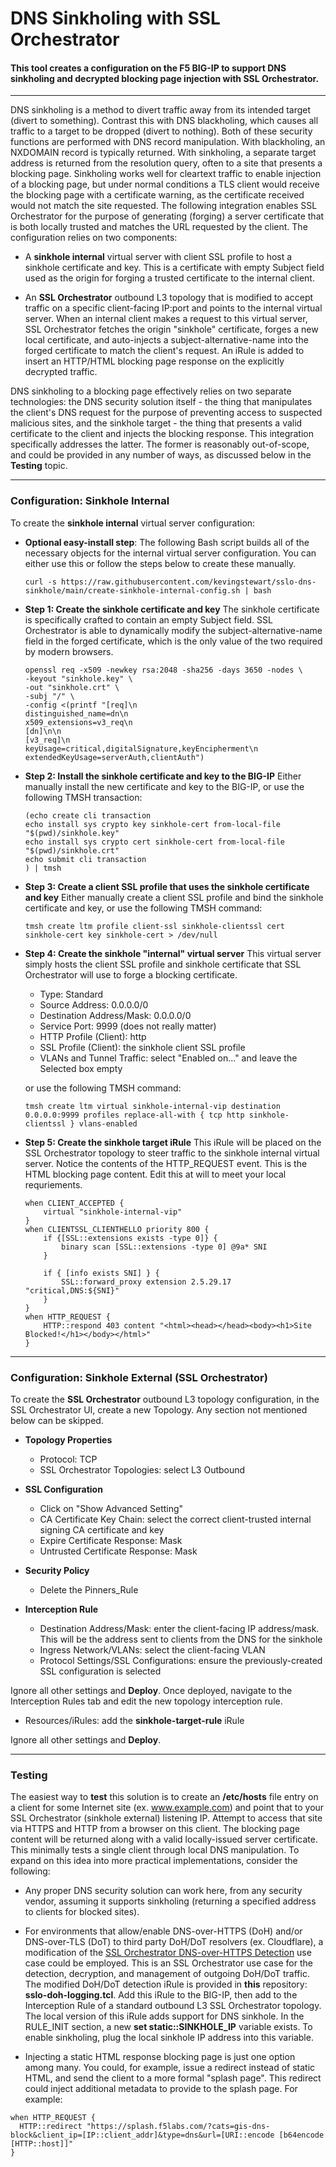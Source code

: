 # DNS Sinkholing with SSL Orchestrator

#### This tool creates a configuration on the F5 BIG-IP to support DNS sinkholing and decrypted blocking page injection with SSL Orchestrator.

-----------------

DNS sinkholing is a method to divert traffic away from its intended target (divert to something). Contrast this with DNS blackholing, which causes all traffic to a target to be dropped (divert to nothing). Both of these security functions are performed with DNS record manipulation. With blackholing, an NXDOMAIN record is typically returned. With sinkholing, a separate target address is returned from the resolution query, often to a site that presents a blocking page. Sinkholing works well for cleartext traffic to enable injection of a blocking page, but under normal conditions a TLS client would receive the blocking page with a certificate warning, as the certificate received would not match the site requested. The following integration enables SSL Orchestrator for the purpose of generating (forging) a server certificate that is both locally trusted and matches the URL requested by the client. The configuration relies on two components:

* A **sinkhole internal** virtual server with client SSL profile to host a sinkhole certificate and key. This is a certificate with empty Subject field used as the origin for forging a trusted certificate to the internal client. 

* An **SSL Orchestrator** outbound L3 topology that is modified to accept traffic on a specific client-facing IP:port and points to the internal virtual server. When an internal client makes a request to this virtual server, SSL Orchestrator fetches the origin "sinkhole" certificate, forges a new local certificate, and auto-injects a subject-alternative-name into the forged certificate to match the client's request. An iRule is added to insert an HTTP/HTML blocking page response on the explicitly decrypted traffic.

DNS sinkholing to a blocking page effectively relies on two separate technologies: the DNS security solution itself - the thing that manipulates the client's DNS request for the purpose of preventing access to suspected malicious sites, and the sinkhole target - the thing that presents a valid certificate to the client and injects the blocking response. This integration specifically addresses the latter. The former is reasonably out-of-scope, and could be provided in any number of ways, as discussed below in the **Testing** topic.

-----------------

### Configuration: Sinkhole Internal

To create the **sinkhole internal** virtual server configuration:

* **Optional easy-install step**: The following Bash script builds all of the necessary objects for the internal virtual server configuration. You can either use this or follow the steps below to create these manually.

  ```
  curl -s https://raw.githubusercontent.com/kevingstewart/sslo-dns-sinkhole/main/create-sinkhole-internal-config.sh | bash
  ```

* **Step 1: Create the sinkhole certificate and key** The sinkhole certificate is specifically crafted to contain an empty Subject field. SSL Orchestrator is able to dynamically modify the subject-alternative-name field in the forged certificate, which is the only value of the two required by modern browsers.

  ```
  openssl req -x509 -newkey rsa:2048 -sha256 -days 3650 -nodes \
  -keyout "sinkhole.key" \
  -out "sinkhole.crt" \
  -subj "/" \
  -config <(printf "[req]\n
  distinguished_name=dn\n
  x509_extensions=v3_req\n
  [dn]\n\n
  [v3_req]\n
  keyUsage=critical,digitalSignature,keyEncipherment\n
  extendedKeyUsage=serverAuth,clientAuth")
  ```

* **Step 2: Install the sinkhole certificate and key to the BIG-IP** Either manually install the new certificate and key to the BIG-IP, or use the following TMSH transaction:
  ```
  (echo create cli transaction
  echo install sys crypto key sinkhole-cert from-local-file "$(pwd)/sinkhole.key"
  echo install sys crypto cert sinkhole-cert from-local-file "$(pwd)/sinkhole.crt"
  echo submit cli transaction
  ) | tmsh
  ```

* **Step 3: Create a client SSL profile that uses the sinkhole certificate and key** Either manually create a client SSL profile and bind the sinkhole certificate and key, or use the following TMSH command:
  ```
  tmsh create ltm profile client-ssl sinkhole-clientssl cert sinkhole-cert key sinkhole-cert > /dev/null
  ```

* **Step 4: Create the sinkhole "internal" virtual server** This virtual server simply hosts the client SSL profile and sinkhole certificate that SSL Orchestrator will use to forge a blocking certificate.

  - Type: Standard
  - Source Address: 0.0.0.0/0
  - Destination Address/Mask: 0.0.0.0/0
  - Service Port: 9999 (does not really matter)
  - HTTP Profile (Client): http
  - SSL Profile (Client): the sinkhole client SSL profile
  - VLANs and Tunnel Traffic: select "Enabled on..." and leave the Selected box empty

  or use the following TMSH command:

  ```
  tmsh create ltm virtual sinkhole-internal-vip destination 0.0.0.0:9999 profiles replace-all-with { tcp http sinkhole-clientssl } vlans-enabled
  ```

* **Step 5: Create the sinkhole target iRule** This iRule will be placed on the SSL Orchestrator topology to steer traffic to the sinkhole internal virtual server. Notice the contents of the HTTP_REQUEST event. This is the HTML blocking page content. Edit this at will to meet your local requriements.

  ```
  when CLIENT_ACCEPTED {
      virtual "sinkhole-internal-vip"
  }
  when CLIENTSSL_CLIENTHELLO priority 800 {
      if {[SSL::extensions exists -type 0]} {
          binary scan [SSL::extensions -type 0] @9a* SNI
      }
  
      if { [info exists SNI] } {
          SSL::forward_proxy extension 2.5.29.17 "critical,DNS:${SNI}"
      }
  }
  when HTTP_REQUEST {
      HTTP::respond 403 content "<html><head></head><body><h1>Site Blocked!</h1></body></html>"
  }
  ```

-----------------

### Configuration: Sinkhole External (SSL Orchestrator)

To create the **SSL Orchestrator** outbound L3 topology configuration, in the SSL Orchestrator UI, create a new Topology. Any section not mentioned below can be skipped.

* **Topology Properties**

  - Protocol: TCP
  - SSL Orchestrator Topologies: select L3 Outbound

* **SSL Configuration**

  - Click on "Show Advanced Setting"
  - CA Certificate Key Chain: select the correct client-trusted internal signing CA certificate and key
  - Expire Certificate Response: Mask
  - Untrusted Certificate Response: Mask

* **Security Policy**

  - Delete the Pinners_Rule

* **Interception Rule**

  - Destination Address/Mask: enter the client-facing IP address/mask. This will be the address sent to clients from the DNS for the sinkhole
  - Ingress Network/VLANs: select the client-facing VLAN
  - Protocol Settings/SSL Configurations: ensure the previously-created SSL configuration is selected

Ignore all other settings and **Deploy**. Once deployed, navigate to the Interception Rules tab and edit the new topology interception rule.

  - Resources/iRules: add the **sinkhole-target-rule** iRule

Ignore all other settings and **Deploy**.

-----------------

### Testing

The easiest way to **test** this solution is to create an **/etc/hosts** file entry on a client for some Internet site (ex. www.example.com) and point that to your SSL Orchestrator (sinkhole external) listening IP. Attempt to access that site via HTTPS and HTTP from a browser on this client. The blocking page content will be returned along with a valid locally-issued server certificate. This minimally tests a single client through local DNS manipulation. To expand on this idea into more practical implementations, consider the following:

* Any proper DNS security solution can work here, from any security vendor, assuming it supports sinkholing (returning a specified address to clients for blocked sites).

* For environments that allow/enable DNS-over-HTTPS (DoH) and/or DNS-over-TLS (DoT) to third party DoH/DoT resolvers (ex. Cloudflare), a modification of the [SSL Orchestrator DNS-over-HTTPS Detection](https://github.com/f5devcentral/sslo-script-tools/tree/main/sslo-dns-over-https-detection) use case could be employed. This is an SSL Orchestrator use case for the detection, decryption, and management of outgoing DoH/DoT traffic. The modified DoH/DoT detection iRule is provided in **this** repository: **sslo-doh-logging.tcl**. Add this iRule to the BIG-IP, then add to the Interception Rule of a standard outbound L3 SSL Orchestrator topology. The local version of this iRule adds support for DNS sinkhole. In the RULE_INIT section, a new **set static::SINKHOLE_IP** variable exists. To enable sinkholing, plug the local sinkhole IP address into this variable.

* Injecting a static HTML response blocking page is just one option among many. You could, for example, issue a redirect instead of static HTML, and send the client to a more formal "splash page". This redirect could inject additional metadata to provide to the splash page. For example:

```
when HTTP_REQUEST {
  HTTP::redirect "https://splash.f5labs.com/?cats=gis-dns-block&client_ip=[IP::client_addr]&type=dns&url=[URI::encode [b64encode [HTTP::host]]"
}
```







  

